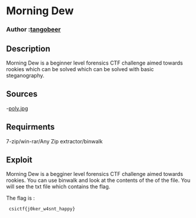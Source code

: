 # Morning Dew 

### Author :[tangobeer](https://github.com/ritwikgoel) 

## Description

Morning Dew is a beginner level forensics CTF challenge aimed towards rookies which can be solved which can be solved with basic steganography.

## Sources 
-[poly.jpg](https://github.com/ritwikgoel/ctf-challenges/raw/master/forensics/Gradient%20sky/poly.jpg)

## Requirments 
7-zip/win-rar/Any Zip extractor/binwalk 
## Exploit 
Morning Dew is a begginer level forensics CTF challenge aimed towards rookies.
You can use binwalk and look at the contents of the of the file.
You will see the txt file which contains the flag. 

 The flag is : 
 ```sh
  csictf{j0ker_w4snt_happy}
```

